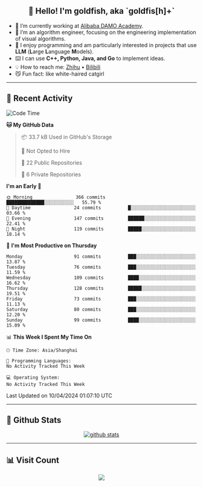 
<h2 align="center">👋 Hello! I'm goldfish, aka `goldfis[h]+`</h2>

- 📍 I’m currently working at [Alibaba DAMO Academy](https://damo.alibaba.com/).  
- 🌱 I’m an algorithm engineer, focusing on the engineering implementation of visual algorithms.  
- 💬 I enjoy programming and am particularly interested in projects that use **LLM** (**L**arge **L**anguage **M**odels).   
- ⌨️ I can use **C++, Python, Java, and Go** to implement ideas.  
- 💡 How to reach me: [Zhihu](https://www.zhihu.com/people/goldfishh) • [Bilibili](https://space.bilibili.com/11349246)  
- 😼 Fun fact: like white-haired catgirl  

-------

## 🔧 Recent Activity

<!--START_SECTION:waka-->
![Code Time](http://img.shields.io/badge/Code%20Time-85%20hrs%2024%20mins-blue)

**🐱 My GitHub Data** 

> 📦 33.7 kB Used in GitHub's Storage 
 > 
> 🚫 Not Opted to Hire
 > 
> 📜 22 Public Repositories 
 > 
> 🔑 6 Private Repositories 
 > 
**I'm an Early 🐤** 

```text
🌞 Morning                366 commits         ██████████████░░░░░░░░░░░   55.79 % 
🌆 Daytime                24 commits          █░░░░░░░░░░░░░░░░░░░░░░░░   03.66 % 
🌃 Evening                147 commits         ██████░░░░░░░░░░░░░░░░░░░   22.41 % 
🌙 Night                  119 commits         █████░░░░░░░░░░░░░░░░░░░░   18.14 % 
```
📅 **I'm Most Productive on Thursday** 

```text
Monday                   91 commits          ███░░░░░░░░░░░░░░░░░░░░░░   13.87 % 
Tuesday                  76 commits          ███░░░░░░░░░░░░░░░░░░░░░░   11.59 % 
Wednesday                109 commits         ████░░░░░░░░░░░░░░░░░░░░░   16.62 % 
Thursday                 128 commits         █████░░░░░░░░░░░░░░░░░░░░   19.51 % 
Friday                   73 commits          ███░░░░░░░░░░░░░░░░░░░░░░   11.13 % 
Saturday                 80 commits          ███░░░░░░░░░░░░░░░░░░░░░░   12.20 % 
Sunday                   99 commits          ████░░░░░░░░░░░░░░░░░░░░░   15.09 % 
```


📊 **This Week I Spent My Time On** 

```text
🕑︎ Time Zone: Asia/Shanghai

💬 Programming Languages: 
No Activity Tracked This Week

💻 Operating System: 
No Activity Tracked This Week
```


 Last Updated on 10/04/2024 01:07:10 UTC
<!--END_SECTION:waka-->

-------

## 📆 Github Stats

<p align="center">
    <a href="https://github.com/anuraghazra/github-readme-stats">
      <img src="https://github-readme-stats.vercel.app/api?username=goldfishh&show_icons=true&theme=dracula" alt="github stats" />
    </a>
</p>

-------

## 📊 Visit Count

<p align="center">
  <a href="https://count.getloli.com/"><img src="https://count.getloli.com/get/@:goldfishh?theme=rule34"></a>
</p>
